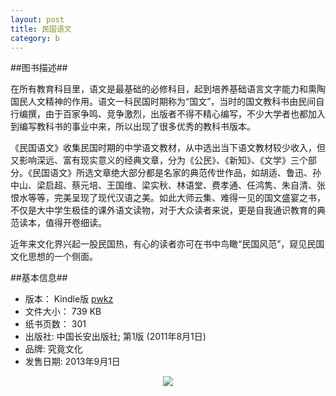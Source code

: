 ```yaml
---
layout: post
title: 民国语文
category: b
---
```



##图书描述##



在所有教育科目里，语文是最基础的必修科目，起到培养基础语言文字能力和熏陶国民人文精神的作用。语文一科民国时期称为“国文”，当时的国文教科书由民间自行编撰，由于百家争鸣、竞争激烈，出版者不得不精心编写，不少大学者也都加入到编写教科书的事业中来，所以出现了很多优秀的教科书版本。

《民国语文》收集民国时期的中学语文教材，从中选出当下语文教材较少收入，但又影响深远、富有现实意义的经典文章，分为《公民》、《新知》、《文学》三个部分。《民国语文》所选文章绝大部分都是名家的典范传世作品，如胡适、鲁迅、孙中山、梁启超、蔡元培、王国维、梁实秋、林语堂、费孝通、任鸿隽、朱自清、张恨水等等，完美呈现了现代汉语之美。如此大师云集、难得一见的国文盛宴之书，不仅是大中学生极佳的课外语文读物，对于大众读者来说，更是自我通识教育的典范读本，值得开卷细读。

近年来文化界兴起一股民国热，有心的读者亦可在书中鸟瞰“民国风范”，窥见民国文化思想的一个侧面。



##基本信息##

* 版本： Kindle版 [pwkz](http://pan.baidu.com/s/1c0Gc3QS)
* 文件大小： 739 KB
* 纸书页数： 301
* 出版社: 中国长安出版社; 第1版 (2011年8月1日)
* 品牌: 究竟文化
* 发售日期: 2013年9月1日

<center><img class="cover" src="http://oriyao.oss-cn-hangzhou.aliyuncs.com/website/201312/185757snqcicfse7o0psbi.jpg"></center>

